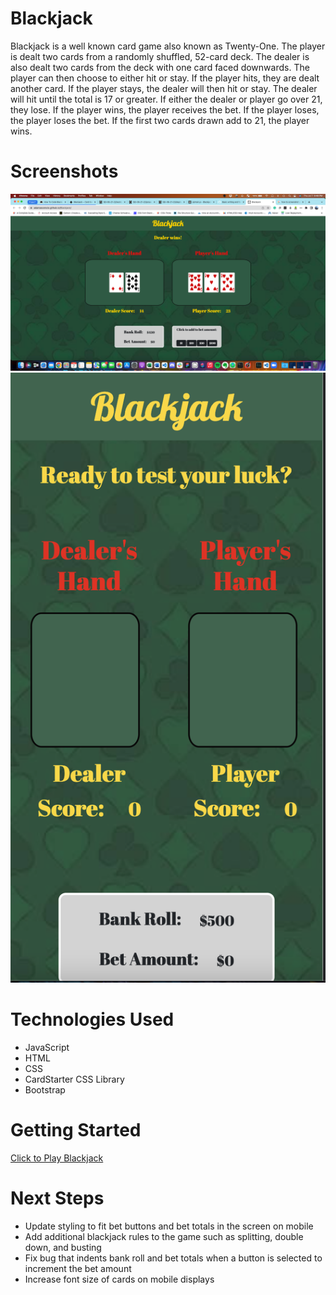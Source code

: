 # Blackjack
Blackjack is a well known card game also known as Twenty-One. The player is dealt two cards from a randomly shuffled, 52-card deck. The dealer is also dealt two cards from the deck with one card faced downwards. The player can then choose to either hit or stay. If the player hits, they are dealt another card. If the player stays, the dealer will then hit or stay. The dealer will hit until the total is 17 or greater. If either the dealer or player go over 21, they lose. If the player wins, the player receives the bet. If the player loses, the player loses the bet. If the first two cards drawn add to 21, the player wins.

# Screenshots
![Desktop](screenshots/desktop-screenshot.png)
![Mobile](screenshots/mobile-screenshot.png)

# Technologies Used
- JavaScript
- HTML
- CSS
- CardStarter CSS Library
- Bootstrap

# Getting Started
[Click to Play Blackjack](https://adamascencio.github.io/Blackjack/)

# Next Steps
- Update styling to fit bet buttons and bet totals in the screen on mobile
- Add additional blackjack rules to the game such as splitting, double down, and busting
- Fix bug that indents bank roll and bet totals when a button is selected to increment the bet amount
- Increase font size of cards on mobile displays
